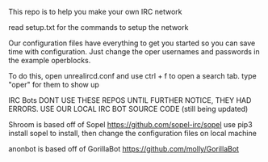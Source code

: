 This repo is to help you make your own IRC network

read setup.txt for the commands to setup the network

Our configuration files have everything to get you started so you can save time with configuration.
Just change the oper usernames and passwords in the example operblocks.

To do this, open unrealircd.conf and use ctrl + f to open a search tab.
type "oper" for them to show up



IRC Bots
DONT USE THESE REPOS UNTIL FURTHER NOTICE, THEY HAD ERRORS.
USE OUR LOCAL IRC BOT SOURCE CODE (still being updated)

Shroom is based off of Sopel
https://github.com/sopel-irc/sopel
use pip3 install sopel to install, then change the configuration files on local machine

anonbot is based off of GorillaBot
https://github.com/molly/GorillaBot


